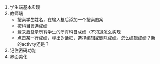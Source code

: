 1. 学生端基本实现
2. 教师端
   - 搜索学生姓名，在输入框后添加一个搜索图案
   - 按科目筛选成绩
   - 登录后显示所有学生的所有科目成绩（不知道怎么实现
   - 点击某一行成绩，弹出对话框，选择编辑或删除成绩。怎么编辑成绩？新的activity还是？
3. 记住密码功能
4. 界面美化